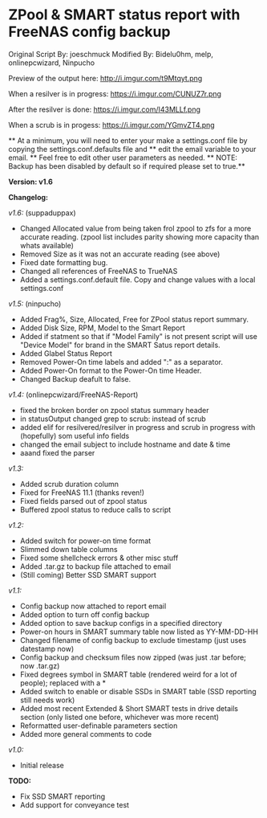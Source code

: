 # ZPool & SMART status report with FreeNAS config backup
Original Script By: joeschmuck
Modified By: Bidelu0hm, melp, onlinepcwizard, Ninpucho

Preview of the output here: http://i.imgur.com/t9Mtqyt.png

When a resilver is in progress: https://i.imgur.com/CUNUZ7r.png

After the resilver is done: https://i.imgur.com/I43MLLf.png

When a scrub is in progess: https://i.imgur.com/YGmvZT4.png
  
** At a minimum, you will need to enter your make a settings.conf file by copying the settings.conf.defaults file and
** edit the email variable to your email. 
** Feel free to edit other user parameters as needed.
** NOTE: Backup has been disabled by default so if required please set to true.**

**Version: v1.6**

**Changelog:**

*v1.6:* (suppaduppax)
 - Changed Allocated value from  being taken frol zpool to zfs for a more accurate
      reading. (zpool list includes parity showing more capacity than whats available)
 - Removed Size as it was not an accurate reading (see above)
 - Fixed date formatting bug.
 - Changed all references of FreeNAS to TrueNAS
 - Added a settings.conf.default file. Copy and change values with a local settings.conf

*v1.5:* (ninpucho)
 - Added Frag%, Size, Allocated, Free for ZPool status report summary.
 - Added Disk Size, RPM, Model to the Smart Report
 - Added if statment so that if "Model Family" is not present script will use "Device Model" 
      for brand in the SMART Satus report details.
 - Added Glabel Status Report
 - Removed Power-On time labels and added ":" as a separator.
 - Added Power-On format to the Power-On time Header.
 - Changed Backup deafult to false.

*v1.4:* (onlinepcwizard/FreeNAS-Report)
- fixed the broken border on zpool status summary header
- in statusOutput changed grep to scrub: instead of scrub
- added elif for resilvered/resilver in progress and scrub in progress with (hopefully) som useful info fields
- changed the email subject to include hostname and date & time
- aaand fixed the parser

*v1.3:*
- Added scrub duration column
- Fixed for FreeNAS 11.1 (thanks reven!)
- Fixed fields parsed out of zpool status
- Buffered zpool status to reduce calls to script

*v1.2:*
- Added switch for power-on time format
- Slimmed down table columns
- Fixed some shellcheck errors & other misc stuff
- Added .tar.gz to backup file attached to email
- (Still coming) Better SSD SMART support

*v1.1:*
- Config backup now attached to report email
- Added option to turn off config backup
- Added option to save backup configs in a specified directory
- Power-on hours in SMART summary table now listed as YY-MM-DD-HH
- Changed filename of config backup to exclude timestamp (just uses datestamp now)
- Config backup and checksum files now zipped (was just .tar before; now .tar.gz)
- Fixed degrees symbol in SMART table (rendered weird for a lot of people); replaced with a *
- Added switch to enable or disable SSDs in SMART table (SSD reporting still needs work)
- Added most recent Extended & Short SMART tests in drive details section (only listed one before, whichever was more recent)
- Reformatted user-definable parameters section
- Added more general comments to code

*v1.0:*
- Initial release

**TODO:**
- Fix SSD SMART reporting
- Add support for conveyance test
